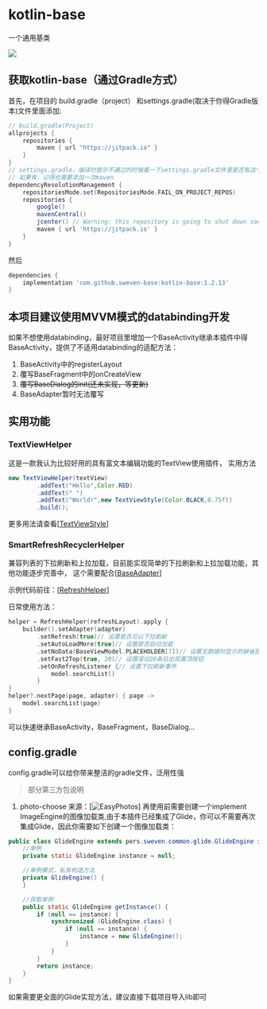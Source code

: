 # kotlin-base

一个通用基类

[![](https://jitpack.io/v/sweven-tears/kotlin-base.svg)](https://jitpack.io/#sweven-tears/kotlin-base)

## 获取kotlin-base（通过Gradle方式）

首先，在项目的 build.gradle（project） 和settings.gradle(取决于你得Gradle版本)文件里面添加:

```groovy
// build.gradle(Project)
allprojects {
    repositories {
        maven { url "https://jitpack.io" }
    }
}
// settings.gradle，编译时提示不通过的时候看一下settings.gradle文件里是否有这个参数，
// 如果有，记得也需要添加一次maven
dependencyResolutionManagement {
    repositoriesMode.set(RepositoriesMode.FAIL_ON_PROJECT_REPOS)
    repositories {
        google()
        mavenCentral()
        jcenter() // Warning: this repository is going to shut down soon
        maven { url 'https://jitpack.io' }
    }
}
```

然后

```groovy
dependencies {
    implementation 'com.github.sweven-base:kotlin-base:1.2.13'
}
```

## 本项目建议使用MVVM模式的databinding开发

如果不想使用databinding，最好项目里增加一个BaseActivity继承本插件中得BaseActivity，提供了不适用databinding的适配方法：

1. BaseActivity中的registerLayout
2. 覆写BaseFragment中的onCreateView
3. ~~覆写BaseDialog的init(还未实现，等更新)~~
4. BaseAdapter暂时无法覆写

## 实用功能

### TextViewHelper

这是一款我认为比较好用的具有富文本编辑功能的TextView使用插件， 实用方法

```java
new TextViewHelper(textView)
        .addText("Hello",Color.RED)
        .addText(" ")
        .addText("World!",new TextViewStyle(Color.BLACK,0.75f))
        .build();
```

更多用法请查看[[TextViewStyle](https://github.com/sweven-tears/kotlin-base/blob/main/common/src/main/java/pers/sweven/common/helper/textview/TextViewStyle.java)]

### SmartRefreshRecyclerHelper

兼容列表的下拉刷新和上拉加载，目前能实现简单的下拉刷新和上拉加载功能，其他功能逐步完善中，
这个需要配合[[BaseAdapter](https://github.com/sweven-tears/kotlin-base/blob/main/common/src/main/java/pers/sweven/common/base/BaseAdapter.java)]

示例代码前往：[[RefreshHelper](https://github.com/sweven-tears/kotlin-base/blob/main/app/src/main/java/com/app/test/helper/RefreshHelper.kt)]

日常使用方法：

```kotlin
helper = RefreshHelper(refreshLayout).apply {
    builder().setAdapter(adapter)
        .setRefresh(true)// 设置是否可以下拉刷新
        .setAutoLoadMore(true)// 设置是否自动加载
        .setNoData(BaseViewModel.PLACEHOLDER[7])// 设置无数据时显示的缺省图
        .setFast2Top(true, 20)// 设置滚动20条后出现置顶按钮
        .setOnRefreshListener {// 设置下拉刷新事件
            model.searchList()
        }
}
helper?.nextPage(page, adapter) { page ->
    model.searchList(page)
}
```

可以快速继承BaseActivity，BaseFragment，BaseDialog...

## config.gradle

config.gradle可以给你带来整洁的gradle文件，泛用性强
> 部分第三方包说明

1. photo-choose 来源：[![EasyPhotos](https://github.com/HuanTanSheng/EasyPhotos)]
再使用前需要创建一个implement ImageEngine的图像加载类,由于本插件已经集成了Glide，你可以不需要再次集成Glide，因此你需要如下创建一个图像加载类：

```java
public class GlideEngine extends pers.sweven.common.glide.GlideEngine implements ImageEngine {
    //单例
    private static GlideEngine instance = null;

    //单例模式，私有构造方法
    private GlideEngine() {
    }

    //获取单例
    public static GlideEngine getInstance() {
        if (null == instance) {
            synchronized (GlideEngine.class) {
                if (null == instance) {
                    instance = new GlideEngine();
                }
            }
        }
        return instance;
    }
}
```

如果需要更全面的Glide实现方法，建议直接下载项目导入lib即可
